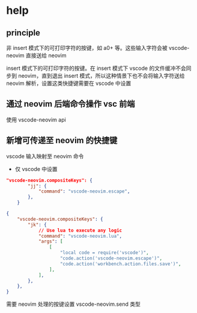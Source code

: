 # help

## principle

非 insert 模式下的可打印字符的按键，如 a0+ 等。这些输入字符会被 vscode-neovim 直接送给 neovim

insert 模式下的可打印字符的按键。在 insert 模式下 vscode 的文件缓冲不会同步到 neovim，直到退出 insert 模式，所以这种情景下也不会将输入字符送给 neovim 解析，设置这类快捷键需要在 vscode 中设置

## 通过 neovim 后端命令操作 vsc 前端

使用 vscode-neovim api

## 新增可传递至 neovim 的快捷键

vscode 输入映射至 neovim 命令

- 仅 vscode 中设置

```json
"vscode-neovim.compositeKeys": {
        "jj": {
            "command": "vscode-neovim.escape",
        },
    }
```

```json
{
    "vscode-neovim.compositeKeys": {
        "jk": {
            // Use lua to execute any logic
            "command": "vscode-neovim.lua",
            "args": [
                [
                    "local code = require('vscode')",
                    "code.action('vscode-neovim.escape')",
                    "code.action('workbench.action.files.save')",
                ],
            ],
        },
    },
}
```

需要 neovim 处理的按键设置 vscode-neovim.send 类型
